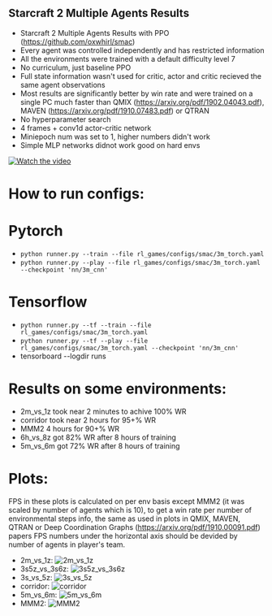 ## Starcraft 2 Multiple Agents Results

* Starcraft 2 Multiple Agents Results with PPO (https://github.com/oxwhirl/smac)
* Every agent was controlled independently and has restricted information
* All the environments were trained with a default difficulty level 7
* No curriculum, just baseline PPO
* Full state information wasn't used for critic, actor and critic recieved the same agent observations
* Most results are significantly better by win rate and were trained on a single PC much faster than QMIX (https://arxiv.org/pdf/1902.04043.pdf), MAVEN (https://arxiv.org/pdf/1910.07483.pdf) or QTRAN
* No hyperparameter search
* 4 frames + conv1d actor-critic network
* Miniepoch num was set to 1, higher numbers didn't work
* Simple MLP networks didnot work good on hard envs

[![Watch the video](https://github.com/Denys88/dqn_atari/blob/master/pictures/smac/mmm2.gif)](https://www.youtube.com/watch?v=F_IfFz-s-iQ)

# How to run configs:
# Pytorch
* ```python runner.py --train --file rl_games/configs/smac/3m_torch.yaml```
* ```python runner.py --play --file rl_games/configs/smac/3m_torch.yaml --checkpoint 'nn/3m_cnn'```
# Tensorflow
* ```python runner.py --tf --train --file rl_games/configs/smac/3m_torch.yaml```
* ```python runner.py --tf --play --file rl_games/configs/smac/3m_torch.yaml --checkpoint 'nn/3m_cnn'```
* tensorboard --logdir runs
# Results on some environments:
* 2m_vs_1z took near 2 minutes to achive 100% WR
* corridor took near 2 hours for 95+% WR
* MMM2 4 hours for 90+% WR
* 6h_vs_8z got 82% WR after 8 hours of training
* 5m_vs_6m got 72% WR after 8 hours of training

# Plots:
FPS in these plots is calculated on per env basis except MMM2 (it was scaled by number of agents which is 10), to get a win rate per number of environmental steps info, the same as used in plots in QMIX, MAVEN, QTRAN or Deep Coordination Graphs (https://arxiv.org/pdf/1910.00091.pdf) papers FPS numbers under the horizontal axis should be devided by number of agents in player's team.

* 2m_vs_1z:
![2m_vs_1z](/pictures/smac/2m_vs_1z.png)
* 3s5z_vs_3s6z:
![3s5z_vs_3s6z](/pictures/smac/3s5z_vs_3s6z.png)
* 3s_vs_5z:
![3s_vs_5z](/pictures/smac/3s_vs_5z.png)
* corridor:
![corridor](/pictures/smac/corridor.png)
* 5m_vs_6m:
![5m_vs_6m](/pictures/smac/5m_vs_6m.png)
* MMM2:
![MMM2](/pictures/smac/MMM2.png)

